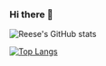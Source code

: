 ### Hi there 👋

![Reese's GitHub stats](https://github-readme-stats.vercel.app/api?username=KwibooReese&show_icons=true&theme=blueberry)

[![Top Langs](https://github-readme-stats.vercel.app/api/top-langs/?username=KwibooReese&theme=blueberry)](https://github.com/KwibooReese/)

<!--
**KwibooReese/KwibooReese** is a ✨ _special_ ✨ repository because its `README.md` (this file) appears on your GitHub profile.

Here are some ideas to get you started:

- 🔭 I’m currently working on ...
- 🌱 I’m currently learning ...
- 👯 I’m looking to collaborate on ...
- 🤔 I’m looking for help with ...
- 💬 Ask me about ...
- 📫 How to reach me: ...
- 😄 Pronouns: ...
- ⚡ Fun fact: ...
-->
